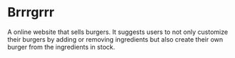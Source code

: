 # Brrrgrrr
A online website that sells burgers. It suggests users to not only customize their burgers by adding or removing ingredients but also create their own burger from the ingredients in stock.
